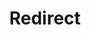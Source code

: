 ﻿---
layout: src/layouts/Redirect.astro
title: Redirect
redirect: https://octopus.com/docs/installation/octopus-server-linux-container/troubleshooting-octopus-server-in-a-container
pubDate:  2023-01-01
navSearch: false
navSitemap: false
navMenu: false
---
